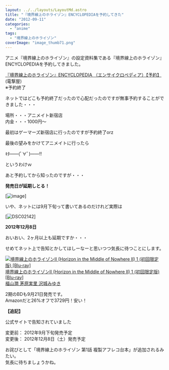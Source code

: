 ```yaml
---
layout: ../../layouts/LayoutMd.astro
title: "『境界線上のホライゾン』ENCYCLOPEDIAを予約してきた"
date: "2012-09-11"
categories: 
  - "anime"
tags: 
  - "境界線上のホライゾン"
coverImage: "image_thumb71.png"
---
```


アニメ『境界線上のホライゾン』の設定資料集である『境界線上のホライゾン』ENCYCLOPEDIAを予約してきました。

[『境界線上のホライゾン』ENCYCLOPEDIA （エンサイクロペディア）【予約】](http://dengekiya.com/p/4942330054529/)(電撃屋)  
※予約終了

ネットではどこも予約終了だったので心配だったのですが無事予約することができました・・・

場所・・・アニメイト新宿店  
内金・・・1000円～

最初はゲーマーズ新宿店に行ったのですが予約終了orz

最後の望みをかけてアニメイトに行ったら

ｷﾀ――(ﾟ∀ﾟ)――!!

というわけｗ

あと予約してから知ったのですが・・・

**発売日が延期しとる！**

[![image](/wp/images/image_thumb7.png "image")]

いや、ネットには9月下旬って書いてあるのだけれど実際は

[![DSC02142](/wp/images/DSC02142-1024x680.jpg)]

**2012年12月8日**

おいおい、2ヶ月以上も延期ですか・・・

せめてネット上で告知とかしてほしーなーと思いつつ気長に待つことにします。

[![境界線上のホライゾンII (Horizon in the Middle of Nowhere II) 1 (初回限定版) [Blu-ray]](/wp/images/51OFZxrwMoL._SL75_.jpg)  
境界線上のホライゾンII (Horizon in the Middle of Nowhere II) 1 (初回限定版) \[Blu-ray\]  
福山潤 茅原実里 沢城みゆき](https://www.amazon.co.jp/exec/obidos/ASIN/B008CLPVXU/mizuka123-22/ref=nosim)

2期のBDも9月21日発売です。  
Amazonだと26%オフで3729円！安い！

**【追記】**

公式サイトで告知されていました  
  
変更前： 2012年9月下旬発売予定  
変更後： 2012年12月8日（土）発売予定

お詫びとして「境界線上のホライゾン 第1話 複製アフレコ台本」が追加されるみたい。  
気長に待ちましょうかね。
